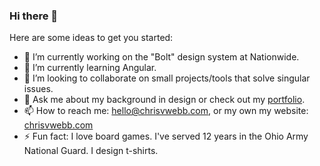 ### Hi there 👋

<!--
**cvwebb/cvwebb** is a ✨ _special_ ✨ repository because its `README.md` (this file) appears on your GitHub profile.
-->

Here are some ideas to get you started:

- 🔭 I’m currently working on the "Bolt" design system at Nationwide.
- 🌱 I’m currently learning Angular.
- 👯 I’m looking to collaborate on small projects/tools that solve singular issues. 
- 💬 Ask me about my background in design or check out my [portfolio](http://chrisvwebb.com/portfolio).
- 📫 How to reach me: hello@chrisvwebb.com, or my own my website: [chrisvwebb.com](http://chrisvwebb.com)
- ⚡ Fun fact: I love board games. I've served 12 years in the Ohio Army National Guard. I design t-shirts.
[]()
